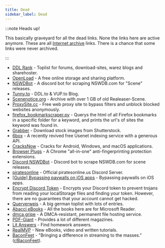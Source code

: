 ```yaml
---
title: Dead
sidebar_label: Dead
---
```


:::note Heads up!

This basically graveyard for all the dead links. None the links here are active anymore. These are all [Internet archive](https://archive.org/) links. There is a chance that some links were never archived.

:::

- [DDL Rank](https://web.archive.org/web/*/ddlrank.com) - Toplist for forums, download-sites, warez blogs and sharehoster.
- [OpenLoad](https://web.archive.org/web/*/openload.co/) - A free online storage and sharing platform.
- [NSWDBot](https://web.archive.org/web/*/github.com/HunterKing/NSWDBot) - A discord bot for scraping NSWDB.com for "Scene" releases.
- [Tunny.to](https://web.archive.org/web/*/tunny.to) - DDL.to & VUP.to Blog.
- [Scenenotice.org](https://web.archive.org/web/*/scenenotice.org) - Archive with over 1 GB of old Realeaser-Scene.
- [ProxySite.cc](https://web.archive.org/web/*/proxysite.cc/) - Free web proxy site to bypass filters and unblock blocked websites anonymously.
- [firefox_bookmarkscraper.py](https://web.archive.org/web/*/github.com/ZeroOne010101/firefox_bookmarkscraper.py) - Querys the html of all Firefox bookmarks in a specific folder for a keyword, and prints the url's of sites the keyword was found in.
- [Grabber](https://web.archive.org/web/*/grabber.co.in/) - Download stock images from Shutterstock.
- [6box](https://web.archive.org/web/*/6box.me/) - A recently revived free Usenet indexing service with a generous API.
- [CracksNow](https://web.archive.org/web/*/cracksnow.com/) - Cracks for Android, Windows, and macOS applications.
- [Browser Plugs](https://web.archive.org/web/*/browserplugs.com/) - A Chrome "all-in-one" anti-fingerprinting protection extensions.
- [Discord NSWDBot](https://web.archive.org/web/*/github.com/HunterKing/NSWDBot) - Discord bot to scrape NSWDB.com for scene releases.
- [piratesonline](https://web.archive.org/web/*/discord.me/piratesonline) - Official piratesonline.us Discord Server.
- [[Guide] Bypassing paywalls on iOS apps](https://web.archive.org/web/*/zero-day.io/bypassing-paywalls-on-ios-apps/) - Bypassing paywalls on iOS apps.
- [Encrypt Discord Token](https://web.archive.org/web/*/greasyfork.org/en/scripts/370576-encrypt-discord-token) - Encrypts your Discord token to prevent trojans from reading your localStorage files and finding your token. However, there are no guarantees that your account cannot get hacked.
- [Querverweis](https://web.archive.org/web/*/querverweis.net) - A big german toplist with lots of entries.
- [Abacci eBooks](https://web.archive.org/web/*/abacci.com/msreader/default.aspx) - All the books here are for Microsoft Reader.
- [dmca.gripe](https://web.archive.org/web/*/dmca.gripe/) - A DMCA-resistant, permanent file hosting service.
- [PDF-Giant](https://web.archive.org/web/*/pdf-giant.com/) - Provides a lot of different magazines.
- [Lit Answers](https://web.archive.org/web/*/litanswers.org/) - Find homework answers.
- [RealMVP](https://web.archive.org/web/*/realmvp.org/) - New eBooks, video and written tutorials.
- [BaconFeet](https://web.archive.org/web/*/baconfeet.com/) - "Bringing a difference in streaming to the masses." ([r/BaconFeet](https://web.archive.org/web/*/www.reddit.com/r/BaconFeet/)).

